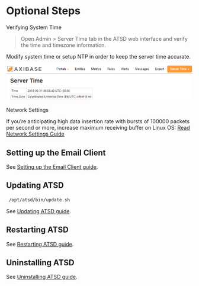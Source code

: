# Optional Steps

Verifying System Time

> Open Admin \> Server Time tab in the ATSD web interface and verify the
time and timezone information.

Modify system time or setup NTP in order to keep the server time
accurate.

![Server\_time](images/Server_time.png)

Network Settings

If you’re anticipating high data insertion rate with bursts of 100000
packets per second or more, increase maximum receiving buffer on Linux
OS: [Read Network Settings
Guide](../administration/networking-settings.md "Network Settings")

## Setting up the Email Client

See [Setting up the Email Client
guide](../administration/setting-up-email-client.md "Email Client").

## Updating ATSD

```sh
 /opt/atsd/bin/update.sh
```

See [Updating ATSD
guide](../administration/update.md "Update ATSD").

## Restarting ATSD

See [Restarting ATSD
guide](../administration/restarting.md "Restarting ATSD").

## Uninstalling ATSD

See [Uninstalling ATSD
guide](../administration/uninstalling.md "Uninstalling ATSD").
